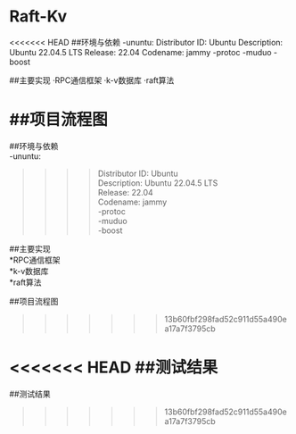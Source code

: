 # Raft-Kv
<<<<<<< HEAD
##环境与依赖
-ununtu:
  Distributor ID:	Ubuntu
  Description:	Ubuntu 22.04.5 LTS
  Release:	22.04
  Codename:	jammy
-protoc
-muduo
-boost

##主要实现
·RPC通信框架
·k-v数据库
·raft算法

##项目流程图
=======
##环境与依赖  
-ununtu:    
>>>>Distributor ID:	Ubuntu    
>>>>Description:	Ubuntu 22.04.5 LTS    
>>>>Release:	22.04    
>>>>Codename:	jammy    
-protoc      
-muduo    
-boost    

##主要实现  
*RPC通信框架  
*k-v数据库  
*raft算法  

##项目流程图  
>>>>>>> 13b60fbf298fad52c911d55a490ea17a7f3795cb








<<<<<<< HEAD
##测试结果
=======
##测试结果  
>>>>>>> 13b60fbf298fad52c911d55a490ea17a7f3795cb







